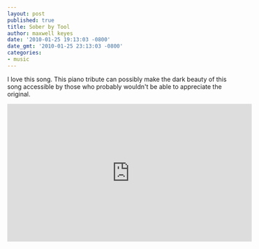 ```yaml
---
layout: post
published: true
title: Sober by Tool
author: maxwell keyes
date: '2010-01-25 19:13:03 -0800'
date_gmt: '2010-01-25 23:13:03 -0800'
categories:
- music
---
```


I love this song. This piano tribute can possibly make the dark beauty of this song accessible by those who probably
wouldn't be able to appreciate the original.

<iframe width="560" height="315" src="https://www.youtube.com/embed/6AqLBlOf2Vk" frameborder="0" allowfullscreen></iframe>
